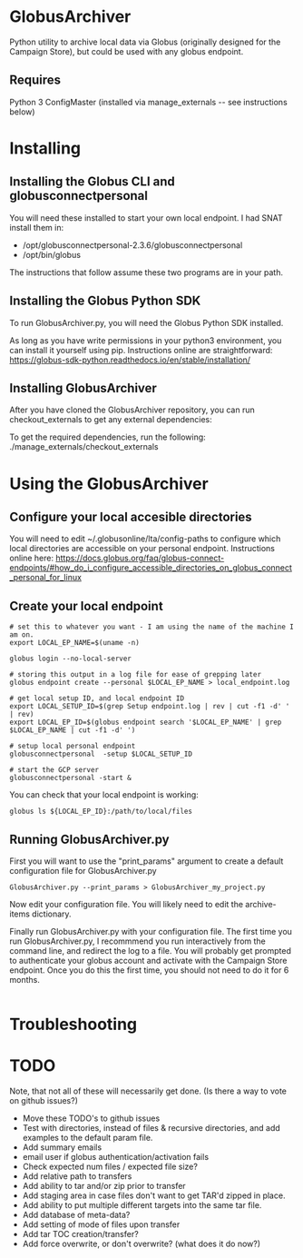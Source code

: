 # GlobusArchiver
Python utility to archive local data via Globus (originally designed for the Campaign Store), but could be used with
any globus endpoint.

## Requires
Python 3
ConfigMaster  (installed via manage_externals -- see instructions below)

# Installing

## Installing the Globus CLI and globusconnectpersonal

You will need these installed to start your own local endpoint.  I had SNAT install them in:
* /opt/globusconnectpersonal-2.3.6/globusconnectpersonal
* /opt/bin/globus

The instructions that follow assume these two programs are in your path.

## Installing the Globus Python SDK
To run GlobusArchiver.py, you will need the Globus Python SDK installed.

As long as you have write permissions in your python3 environment, you can install it yourself using pip.  Instructions online are straightforward:
https://globus-sdk-python.readthedocs.io/en/stable/installation/


## Installing GlobusArchiver

After you have cloned the GlobusArchiver repository, you can run checkout_externals to get any external dependencies:

To get the required dependencies, run the following:
./manage_externals/checkout_externals


# Using the GlobusArchiver

## Configure your local accesible directories

You will need to edit ~/.globusonline/lta/config-paths to configure which local directories are accessible on your personal endpoint.  Instructions online here:
https://docs.globus.org/faq/globus-connect-endpoints/#how_do_i_configure_accessible_directories_on_globus_connect_personal_for_linux

## Create your local endpoint
```
# set this to whatever you want - I am using the name of the machine I am on.
export LOCAL_EP_NAME=$(uname -n)

globus login --no-local-server

# storing this output in a log file for ease of grepping later
globus endpoint create --personal $LOCAL_EP_NAME > local_endpoint.log

# get local setup ID, and local endpoint ID
export LOCAL_SETUP_ID=$(grep Setup endpoint.log | rev | cut -f1 -d' ' | rev)
export LOCAL_EP_ID=$(globus endpoint search '$LOCAL_EP_NAME' | grep $LOCAL_EP_NAME | cut -f1 -d' ')

# setup local personal endpoint
globusconnectpersonal  -setup $LOCAL_SETUP_ID
 
# start the GCP server
globusconnectpersonal -start &
```

You can check that your local endpoint is working:
```
globus ls ${LOCAL_EP_ID}:/path/to/local/files
```

## Running GlobusArchiver.py
First you will want to use the "print_params" argument to create a default configuration file for GlobusArchiver.py

```
GlobusArchiver.py --print_params > GlobusArchiver_my_project.py
```

Now edit your configuration file.  You will likely need to edit the archive-items dictionary.

Finally run GlobusArchiver.py with your configuration file.  The first time you run GlobusArchiver.py, I recommmend you run interactively from the command line, and redirect the log to a file.  You will probably get prompted to authenticate your globus account and activate with the Campaign Store endpoint.  Once you do this the first time, you should not need to do it for 6 months.  
```

```

# Troubleshooting

# TODO
Note, that not all of these will necessarily get done.  (Is there a way to vote on github issues?)
* Move these TODO's to github issues
* Test with directories, instead of files & recursive directories, and add examples to the default param file.
* Add summary emails
* email user if globus authentication/activation fails
* Check expected num files / expected file size?
* Add relative path to transfers
* Add ability to tar and/or zip prior to transfer
* Add staging area in case files don't want to get TAR'd zipped in place.
* Add ability to put multiple different targets into the same tar file.
* Add database of meta-data?
* Add setting of mode of files upon transfer
* Add tar TOC creation/transfer?
* Add force overwrite, or don't overwrite?  (what does it do now?)
